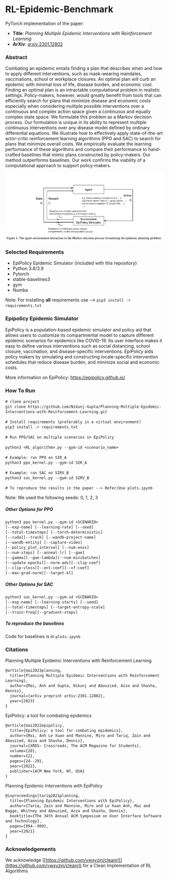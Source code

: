 # RL-Epidemic-Benchmark
PyTorch implementation of the paper:

- **Title**: *Planning Multiple Epidemic Interventions with Reinforcement Learning* 
- **ArXiv**: [arxiv:2301.12802](https://arxiv.org/abs/2301.12802)
<!-- - **Authors**:  -->
<!-- - **Conference**:  -->
<!-- - More details:  -->

### Abstract 

Combating an epidemic entails finding a plan that describes when and how to apply different interventions, such as mask-wearing mandates, vaccinations, school or workplace closures. An optimal plan will curb an epidemic with minimal loss of life, disease burden, and economic cost. Finding an optimal plan is an intractable computational problem in realistic settings. Policy-makers, however, would greatly benefit from tools that can efficiently search for plans that minimize disease and economic costs especially when considering multiple possible interventions over a continuous and complex action space given a continuous and equally complex state space. We formulate this problem as a Markov decision process. Our formulation is unique in its ability to represent multiple continuous interventions over any disease model defined by ordinary differential equations. We illustrate how to effectively apply state-of-the-art actor-critic reinforcement learning algorithms (PPO and SAC) to search for plans that minimize overall costs. We empirically evaluate the learning performance of these algorithms and compare their performance to hand-crafted baselines that mimic plans constructed by policy-makers. Our method outperforms baselines. Our work confirms the viability of a computational approach to support policy-makers. 

![The agent-environment interaction in the Markov decision process formalizing the epidemic planning problem.](EpiPolicyRL.png)

### Selected Requirements 

- EpiPolicy Epidemic Simulator (included with this repository)
- Python 3.8/3.9 
- Pytorch
- stable-baselines3
- gym
- Numba


Note: For installing **all** requirements use --> `pip3 install -r requirements.txt`

### Epipolicy Epidemic Simulator 

EpiPolicy is a population-based epidemic simulator and policy aid that allows users to customize its compartmental model to capture different epidemic scenarios for epidemics like COVID-19. Its user interface makes it easy to define various interventions such as social distancing, school closure, vaccination, and disease-specific interventions. EpiPolicy aids policy makers by simulating and constructing locale-specific intervention schedules that reduce disease burden, and minimize social and economic costs. 

More information on EpiPolicy: https://epipolicy.github.io/ 

### How To Run 

``` 
# clone project
git clone https://github.com/Nikunj-Gupta/Planning-Multiple-Epidemic-Interventions-with-Reinforcement-Learning.git

# Install requirements (preferably in a virtual environment)
pip3 install -r requirements.txt

# Run PPO/SAC on multiple scenarios in EpiPolicy 

python3 <RL_algorithm>.py --gym-id <scenario_name> 

# Example: run PPO on SIR_A 
python3 ppo_kernel.py --gym-id SIR_A

# Example: run SAC on SIRV_B 
python3 sac_kernel.py --gym-id SIRV_B 

# To reproduce the results in the paper --> Refer/Use plots.ipynb 
```

Note: We used the following seeds: 0, 1, 2, 3 

##### Other Options for PPO 

```
python3 ppo_kernel.py --gym-id <SCENARIO> 
[--exp-name] [--learning-rate] [--seed]
[--total-timesteps] [--torch-deterministic] 
[--cuda][--track] [--wandb-project-name] 
[--wandb-entity] [--capture-video] 
[--policy_plot_interval] [--num-envs] 
[--num-steps] [--anneal-lr] [--gae]
[--gamma][--gae-lambda][--num-minibatches]
[--update-epochs][--norm-adv][--clip-coef]
[--clip-vloss][--ent-coef][--vf-coef]
[--max-grad-norm][--target-kl] 
```
##### Other Options for SAC 

```
python3 sac_kernel.py --gym-id <SCENARIO> 
[--exp-name] [--learning-starts] [--seed]
[--total-timesteps] [--target-entropy-scale] 
[--train-freq][--gradient-steps] 
```
##### To reproduce the baselines 
Code for baselines is in `plots.ipynb`

### Citations 

Planning Multiple Epidemic Interventions with Reinforcement Learning
```
@article{mai2023planning,
  title={Planning Multiple Epidemic Interventions with Reinforcement Learning},
  author={Mai, Anh and Gupta, Nikunj and Abouzied, Azza and Shasha, Dennis},
  journal={arXiv preprint arXiv:2301.12802},
  year={2023}
}
```

EpiPolicy: a tool for combating epidemics

```
@article{mai2022epipolicy,
  title={EpiPolicy: a tool for combating epidemics},
  author={Mai, Anh Le Xuan and Mannino, Miro and Tariq, Zain and Abouzied, Azza and Shasha, Dennis},
  journal={XRDS: Crossroads, The ACM Magazine for Students},
  volume={28},
  number={2},
  pages={24--29},
  year={2022},
  publisher={ACM New York, NY, USA}
}
```


Planning Epidemic Interventions with EpiPolicy 

```
@inproceedings{tariq2021planning,
  title={Planning Epidemic Interventions with EpiPolicy},
  author={Tariq, Zain and Mannino, Miro and Le Xuan Anh, Mai and Bagge, Whitney and Abouzied, Azza and Shasha, Dennis},
  booktitle={The 34th Annual ACM Symposium on User Interface Software and Technology},
  pages={894--909},
  year={2021}
}
```

### Acknowledgements 
We acknowledge [[https://github.com/vwxyzjn/cleanrl]](https://github.com/vwxyzjn/cleanrl) for a Clean Implementation of RL Algorithms 
